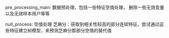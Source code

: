 pre_processing_main:
    数据预处理，包括一些特征空值处理， 删除一些无效变量以及无效样本用户等等

null_process: 空值处理
    芝麻分：获取到相关性较高的部分连续特征，尝试通过这些特征建立树模型，来预测芝麻分那部分空值的替代值